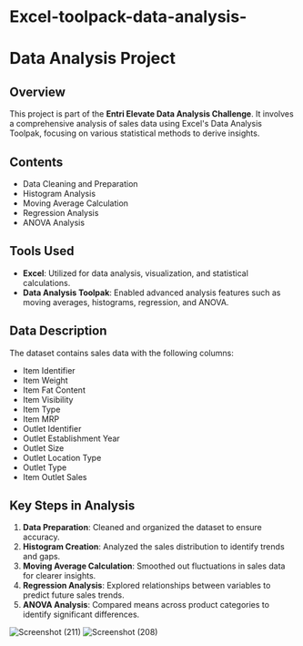 # Excel-toolpack-data-analysis-
# Data Analysis Project

## Overview
This project is part of the **Entri Elevate Data Analysis Challenge**. It involves a comprehensive analysis of sales data using Excel's Data Analysis Toolpak, focusing on various statistical methods to derive insights.

## Contents
- Data Cleaning and Preparation
- Histogram Analysis
- Moving Average Calculation
- Regression Analysis
- ANOVA Analysis

## Tools Used
- **Excel**: Utilized for data analysis, visualization, and statistical calculations.
- **Data Analysis Toolpak**: Enabled advanced analysis features such as moving averages, histograms, regression, and ANOVA.

## Data Description
The dataset contains sales data with the following columns:
- Item Identifier
- Item Weight
- Item Fat Content
- Item Visibility
- Item Type
- Item MRP
- Outlet Identifier
- Outlet Establishment Year
- Outlet Size
- Outlet Location Type
- Outlet Type
- Item Outlet Sales

## Key Steps in Analysis
1. **Data Preparation**: Cleaned and organized the dataset to ensure accuracy.
2. **Histogram Creation**: Analyzed the sales distribution to identify trends and gaps.
3. **Moving Average Calculation**: Smoothed out fluctuations in sales data for clearer insights.
4. **Regression Analysis**: Explored relationships between variables to predict future sales trends.
5. **ANOVA Analysis**: Compared means across product categories to identify significant differences.

![Screenshot (211)](https://github.com/user-attachments/assets/94201c9c-8051-4cc2-9e3a-eab7478535be)
![Screenshot (208)](https://github.com/user-attachments/assets/09765bb0-d490-4b80-a7ec-8402a82971cb)
